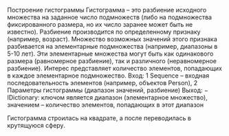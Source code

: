 Построение гистограммы
Гистограмма – это разбиение исходного множества на заданное число подмножеств (либо на подмножества фиксированного размера, но их число заранее может быть не известно).
Разбиение производится по определенному признаку (например, возраст). Множество возможных значений этого признака разбивается на элементарные подмножества (например,
диапазоны в 5-10 лет). Эти элементарные множества могут быть как одинакового размера (равномерное разбиение), так и различного (неравномерное разбиение). Интерес
представляет количество элементов, попадающих в каждое элементарное подмножество.
Вход:
1 Sequence – входная последовательность элементов (например, объектов Person),
2 Параметры гистограммы (диапазон значений, разбиение)
Выход:
− IDictionary: ключом является диапазон (элементарное множество), значением –
количество элементов, попадающих в этот диапазон

Гистограмма строилась на квадрате, а после переводилась в крутящуюся сферу.
